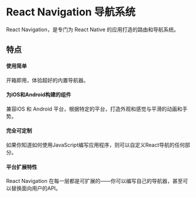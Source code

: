# React Navigation 导航系统

React Navigation，是专门为 React Native 的应用打造的路由和导航系统。

## 特点

#### 使用简单

开箱即用，体验超好的内置导航器。

#### 为iOS和Android构建的组件

兼容iOS 和 Android 平台，根据特定的平台，打造外观和感觉与平滑的动画和手势。

#### 完全可定制

如果你知道如何使用JavaScript编写应用程序，则可以自定义React导航的任何部分。

#### 平台扩展特性

React Navigation 在每一层都是可扩展的——你可以编写自己的导航器，甚至可以替换面向用户的API。